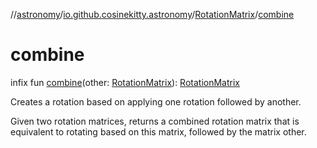 //[astronomy](../../../index.md)/[io.github.cosinekitty.astronomy](../index.md)/[RotationMatrix](index.md)/[combine](combine.md)

# combine

infix fun [combine](combine.md)(other: [RotationMatrix](index.md)): [RotationMatrix](index.md)

Creates a rotation based on applying one rotation followed by another.

Given two rotation matrices, returns a combined rotation matrix that is equivalent to rotating based on this matrix, followed by the matrix other.
